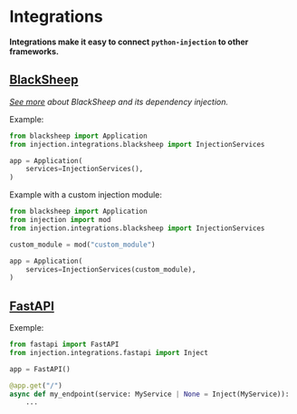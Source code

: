 # Integrations

**Integrations make it easy to connect `python-injection` to other frameworks.**

## [BlackSheep](https://github.com/Neoteroi/BlackSheep)

_[See more](https://www.neoteroi.dev/blacksheep/dependency-injection) about BlackSheep and its dependency injection._

Example:

```python
from blacksheep import Application
from injection.integrations.blacksheep import InjectionServices

app = Application(
    services=InjectionServices(),
)
```

Example with a custom injection module:

```python
from blacksheep import Application
from injection import mod
from injection.integrations.blacksheep import InjectionServices

custom_module = mod("custom_module")

app = Application(
    services=InjectionServices(custom_module),
)
```

## [FastAPI](https://github.com/fastapi/fastapi)

Exemple:

```python
from fastapi import FastAPI
from injection.integrations.fastapi import Inject

app = FastAPI()

@app.get("/")
async def my_endpoint(service: MyService | None = Inject(MyService)):
    ...
```
